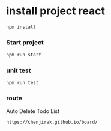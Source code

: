 
# install project react
```sh
npm install
```

### Start project
```sh
npm run start
```

### unit test
```sh
npm run test
```

### route
Auto Delete Todo List
```sh
https://chenjirak.github.io/board/
```